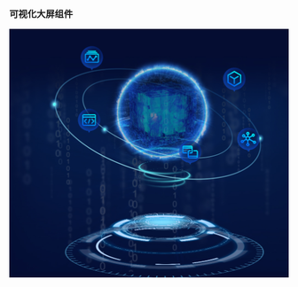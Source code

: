 ### 可视化大屏组件
![visualization](https://github.com/fuhouyin/mod/blob/main/visualization/visualization%E9%A2%84%E8%A7%88%E5%9B%BE.png)
